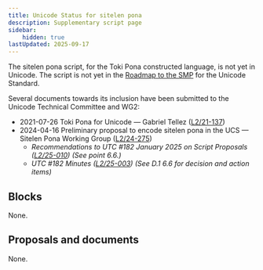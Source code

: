 ```yaml
---
title: Unicode Status for sitelen pona
description: Supplementary script page
sidebar:
    hidden: true
lastUpdated: 2025-09-17
---
```


The sitelen pona script, for the Toki Pona constructed language, is not yet in Unicode. The script is not yet in the [Roadmap to the SMP](http://www.unicode.org/roadmaps/smp/) for the Unicode Standard. 

Several documents towards its inclusion have been submitted to the Unicode Technical Committee and WG2:
- 2021-07-26 Toki Pona for Unicode — Gabriel Tellez ([L2/21-137](http://www.unicode.org/cgi-bin/GetMatchingDocs.pl?L2/21-137))
- 2024-04-16 Preliminary proposal to encode sitelen pona in the UCS — Sitelen Pona Working Group ([L2/24-275](http://www.unicode.org/cgi-bin/GetMatchingDocs.pl?L2/24-275))
  - _Recommendations to UTC #182 January 2025 on Script Proposals ([L2/25-010](http://www.unicode.org/cgi-bin/GetMatchingDocs.pl?L2/25-010)) (See point 6.6.)_
  - _UTC #182 Minutes ([L2/25-003](https://www.unicode.org/L2/L2025/25003.htm)) (See D.1 6.6 for decision and action items)_

## Blocks

None.

## Proposals and documents

None.
